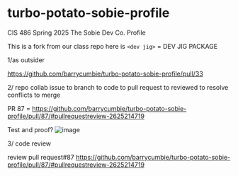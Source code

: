 # turbo-potato-sobie-profile
CIS 486 Spring 2025 The Sobie Dev Co. Profile 

This is a fork from our class repo here is `<dev jig>` =
DEV JIG PACKAGE

1/as outsider

https://github.com/barrycumbie/turbo-potato-sobie-profile/pull/33

2/ repo collab issue to branch to code to pull request to reviewed to resolve conflicts to merge

PR 87 = https://github.com/barrycumbie/turbo-potato-sobie-profile/pull/87/#pullrequestreview-2625214719

Test and proof?
![image](https://github.com/user-attachments/assets/79d28085-ae34-47ef-b1ed-643957286f47)



3/ code review

review pull request#87 https://github.com/barrycumbie/turbo-potato-sobie-profile/pull/87/#pullrequestreview-2625214719
